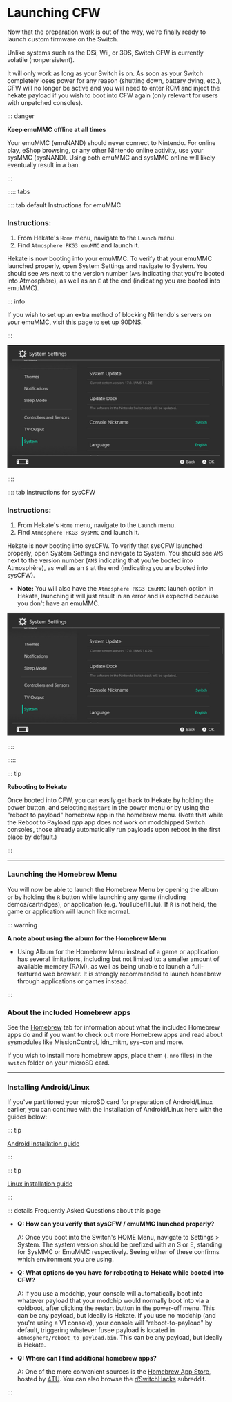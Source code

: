 # Launching CFW

Now that the preparation work is out of the way, we're finally ready to launch custom firmware on the Switch.

Unlike systems such as the DSi, Wii, or 3DS, Switch CFW is currently volatile (nonpersistent). 

It will only work as long as your Switch is on. As soon as your Switch completely loses power for any reason (shutting down, battery dying, etc.), CFW will no longer be active and you will need to enter RCM and inject the hekate payload if you wish to boot into CFW again (only relevant for users with unpatched consoles).

::: danger

**Keep emuMMC offline at all times**

Your emuMMC (emuNAND) should never connect to Nintendo. For online play, eShop browsing, or any other Nintendo online activity, use your sysMMC (sysNAND). Using both emuMMC and sysMMC online will likely eventually result in a ban.

:::

::::: tabs

:::: tab default Instructions for emuMMC

### Instructions:

1. From Hekate's `Home` menu, navigate to the `Launch` menu.
1. Find `Atmosphere PKG3 emuMMC` and launch it.

Hekate is now booting into your emuMMC. To verify that your emuMMC launched properly, open System Settings and navigate to System. You should see `AMS` next to the version number (`AMS` indicating that you're booted into Atmosphère), as well as an `E` at the end (indicating you are booted into emuMMC).

::: info

If you wish to set up an extra method of blocking Nintendo's servers on your emuMMC, visit [this page](../../extras/blocking_nintendo.md#instructions-90dns) to set up 90DNS.

:::

![Atmosphere version string](img/launching_cfw_atmosphere_version_string2.jpg)

::::

:::: tab Instructions for sysCFW

### Instructions:

1. From Hekate's `Home` menu, navigate to the `Launch` menu.
1. Find `Atmosphere PKG3 sysMMC` and launch it.

Hekate is now booting into sysCFW. To verify that sysCFW launched properly, open System Settings and navigate to System. You should see `AMS` next to the version number (`AMS` indicating that you're booted into Atmosphère), as well as an `S` at the end (indicating you are booted into sysCFW).

- **Note:** You will also have the `Atmosphere PKG3 EmuMMC` launch option in Hekate, launching it will just result in an error and is expected because you don't have an emuMMC.

![Atmosphere version string](img/launching_cfw_atmosphere_version_string3.jpg)

::::

:::::

::: tip

**Rebooting to Hekate**

Once booted into CFW, you can easily get back to Hekate by holding the power button, and selecting `Restart` in the power menu or by using the "reboot to payload" homebrew app in the homebrew menu. (Note that while the Reboot to Payload *app* app does *not* work on modchipped Switch consoles, those already automatically run payloads upon reboot in the first place by default.)

:::

-----

### Launching the Homebrew Menu

You will now be able to launch the Homebrew Menu by opening the album or by holding the `R` button while launching any game (including demos/cartridges), or application (e.g. YouTube/Hulu). If `R` is not held, the game or application will launch like normal.

::: warning

**A note about using the album for the Homebrew Menu**

- Using Album for the Homebrew Menu instead of a game or application has several limitations, including but not limited to: a smaller amount of available memory (RAM), as well as being unable to launch a full-featured web browser. It is strongly recommended to launch homebrew through applications or games instead.

:::

### About the included Homebrew apps

See the [Homebrew](../../homebrew/index) tab for information about what the included Homebrew apps do and if you want to check out more Homebrew apps and read about sysmodules like MissionControl, ldn_mitm, sys-con and more.

If you wish to install more homebrew apps, place them (`.nro` files) in the `switch` folder on your microSD card.

-----

### Installing Android/Linux

If you've partitioned your microSD card for preparation of Android/Linux earlier, you can continue with the installation of Android/Linux here with the guides below:

::: tip

[Android installation guide](../../extras/installing_android)

:::

::: tip

[Linux installation guide](../../extras/installing_linux)

:::

::: details Frequently Asked Questions about this page

- **Q: How can you verify that sysCFW / emuMMC launched properly?**

    A: Once you boot into the Switch's HOME Menu, navigate to Settings > System. The system version should be prefixed with an S or E, standing for SysMMC or EmuMMC respectively. Seeing either of these confirms which environment you are using.

- **Q: What options do you have for rebooting to Hekate while booted into CFW?**

    A: If you use a modchip, your console will automatically boot into whatever payload that your modchip would normally boot into via a coldboot, after clicking the restart button in the power-off menu. This can be any payload, but ideally is Hekate.
    If you use no modchip (and you're using a V1 console), your console will "reboot-to-payload" by default, triggering whatever fusee payload is located in `atmosphere/reboot_to_payload.bin`. This can be any payload, but ideally is Hekate.

- **Q: Where can I find additional homebrew apps?**

    A: One of the more convenient sources is the [Homebrew App Store](https://github.com/fortheusers/hb-appstore/releases), hosted by [4TU](https://gitlab.com/4TU). You can also browse the [r/SwitchHacks](https://www.reddit.com/r/SwitchHacks/) subreddit.

:::
